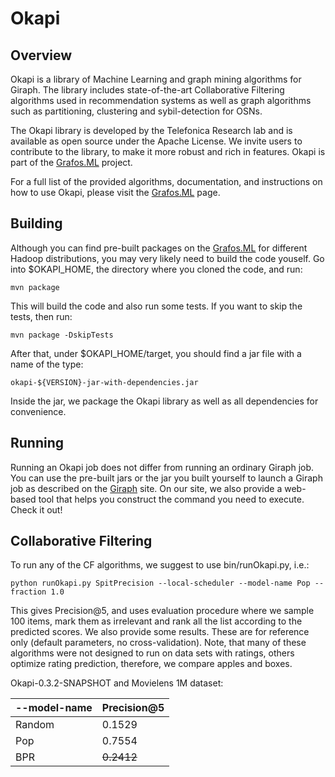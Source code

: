 Okapi
========

## Overview

Okapi is a library of Machine Learning and graph mining algorithms for Giraph. The library includes state-of-the-art Collaborative Filtering algorithms used in recommendation systems as well as graph algorithms such as partitioning, clustering and sybil-detection for OSNs.

The Okapi library is developed by the Telefonica Research lab and is available as open source under the Apache License. We invite users to contribute to the library, to make it more robust and rich in features. Okapi is part of the [Grafos.ML](http://grafos.ml) project. 

For a full list of the provided algorithms, documentation, and instructions on how to use Okapi, please visit the [Grafos.ML](http://grafos.ml) page.


## Building

Although you can find pre-built packages on the [Grafos.ML](http://grafos.ml) for different Hadoop distributions, you may very likely need to build the code youself. Go into $OKAPI_HOME, the directory where you cloned the code, and run:

    mvn package

This will build the code and also run some tests. If you want to skip the tests, then run:

    mvn package -DskipTests

After that, under $OKAPI_HOME/target, you should find a jar file with a name of the type:
    
    okapi-${VERSION}-jar-with-dependencies.jar
    
Inside the jar, we package the Okapi library as well as all dependencies for convenience. 

## Running

Running an Okapi job does not differ from running an ordinary Giraph job. You can use the pre-built jars or the jar you built yourself to launch a Giraph job as described on the [Giraph](http://giraph.apache.org/) site. On our site, we also provide a web-based tool that helps you construct the command you need to execute. Check it out!

## Collaborative Filtering
To run any of the CF algorithms, we suggest to use bin/runOkapi.py, i.e.:

    python runOkapi.py SpitPrecision --local-scheduler --model-name Pop --fraction 1.0

This gives Precision@5, and uses evaluation procedure where we sample 100 items, mark them
as irrelevant and rank all the list according to the predicted scores. 
We also provide some results. These are for reference only (default parameters, no cross-validation).
Note, that many of these algorithms were not designed to run on data sets
with ratings, others optimize rating prediction, therefore, we compare apples and boxes.

Okapi-0.3.2-SNAPSHOT and Movielens 1M dataset:

--model-name          | Precision@5 
----------------------|-------------
Random                | 0.1529      
Pop                   | 0.7554      
BPR                   | ~~0.2412~~
